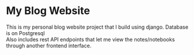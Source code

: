 # My Blog Website

This is my personal blog website project that I build using django. Database is on Postgresql  
Also includes rest API endpoints that let me view the notes/notebooks through another frontend interface.
